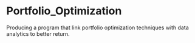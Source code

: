 # Portfolio_Optimization
Producing a program that link portfolio optimization techniques with data analytics to better return.
